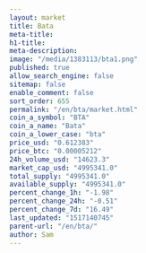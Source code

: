 ```yaml
---
layout: market
title: Bata
meta-title: 
h1-title: 
meta-description: 
image: "/media/1383113/bta1.png"
published: true
allow_search_engine: false
sitemap: false
enable_comment: false
sort_order: 655
permalink: "/en/bta/market.html"
coin_a_symbol: "BTA"
coin_a_name: "Bata"
coin_a_lower_case: "bta"
price_usd: "0.612383"
price_btc: "0.00005212"
24h_volume_usd: "14623.3"
market_cap_usd: "4995341.0"
total_supply: "4995341.0"
available_supply: "4995341.0"
percent_change_1h: "-1.98"
percent_change_24h: "-0.51"
percent_change_7d: "16.49"
last_updated: "1517140745"
parent-url: "/en/bta/"
author: Sam
---
```



